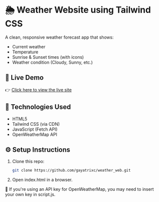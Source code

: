 # 🌦️ Weather Website using Tailwind CSS

A clean, responsive weather forecast app that shows:
- Current weather
- Temperature
- Sunrise & Sunset times (with icons)
- Weather condition (Cloudy, Sunny, etc.)

## 🔗 Live Demo

👉 [Click here to view the live site](https://yourusername.github.io/weather-website/)


## 🚀 Technologies Used

- HTML5
- Tailwind CSS (via CDN)
- JavaScript (Fetch API)
- OpenWeatherMap API

## ⚙️ Setup Instructions

1. Clone this repo:
   ```bash
   git clone https://github.com/gayatrixc/weather_web.git
   
   
2. Open index.html in a browser.

🔐 If you're using an API key for OpenWeatherMap, you may need to insert your own key in script.js.



